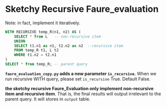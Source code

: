 # Sketchy Recursive Faure_evaluation 

Note: in fact, implement it iteratively.

```SQL
WITH RECURSIVE temp_R(n1, n2) AS (
    SELECT * from L   -- non-recursive item
    UNION 
    SELECT t1.n1 as n1, t2.n2 as n2  --recursive item
    FROM temp_R t1, L t2
    WHERE t1.n2 = t2.n1
)
SELECT * from temp_R; -- parent query
```

**`faure_evaluation_copy.py` adds a new parameter `is_recursive`.** When we run recursive WITH query, please set `is_recursive` True. Default False.

**the sketchy recursive Faure_Evaluation only implement non-recursive item and recursive item**. That is, the final results will output irrelevant to the parent query. It will stores in `output` table. 

